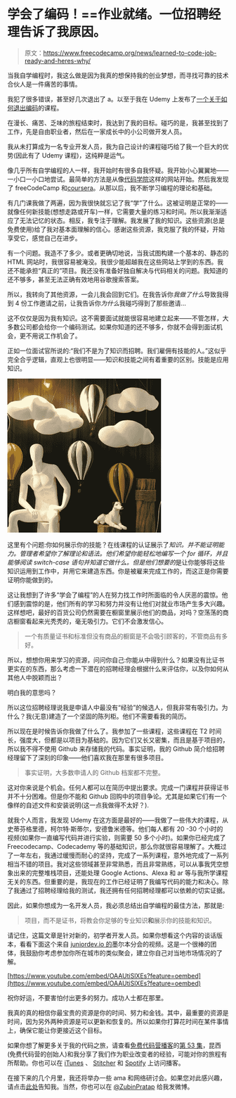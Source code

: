 # 学会了编码！==作业就绪。一位招聘经理告诉了我原因。

> 原文：<https://www.freecodecamp.org/news/learned-to-code-job-ready-and-heres-why/>

当我自学编程时，我这么做是因为我真的想保持我的创业梦想，而寻找可靠的技术合伙人是一件痛苦的事情。

我犯了很多错误，甚至好几次退出了 a。以至于我在 Udemy 上发布了[一个关于如何](https://www.udemy.com/how-not-to-quit-coding/)[退出编码](https://www.udemy.com/how-not-to-quit-coding/)的课程。

在漫长、痛苦、乏味的旅程结束时，我达到了我的目标。碰巧的是，我甚至找到了工作，先是自由职业者，然后在一家成长中的小公司做开发人员。

我从未打算成为一名专业开发人员，我为自己设计的课程碰巧给了我一个巨大的优势(因此有了 Udemy 课程)，这纯粹是运气。

像几乎所有自学编程的人一样，我开始时有很多自我怀疑。我开始小心翼翼地——一小口一小口地尝试。最简单的方法是从像[代码学院](https://www.freecodecamp.org/news/learned-to-code-job-ready-and-heres-why/codecademy.com)这样的网站开始。然后我发现了 freeCodeCamp 和[coursera](https://www.freecodecamp.org/news/learned-to-code-job-ready-and-heres-why/courseera.org)。从那以后，我不断学习编程的理论和基础。

有几门课我做了两遍，因为我很快就忘记了我“学”了什么。这被证明是正常的——就像任何新技能(想想走路或开车)一样，它需要大量的练习和时间。所以我渐渐适应了无法记忆的状态。相反，我专注于理解。我发展了我的知识。这些资源(总是免费使用)给了我对基本面理解的信心。感谢这些资源，我克服了我的怀疑，开始享受它，感觉自己在进步。

有一个问题。我造不了多少。或者更确切地说，当我试图构建一个基本的、静态的 HTML 网站时，我很容易被淹没。我很少能超越我在这些网站上学到的东西。我还不能承担“真正的”项目。我还没有准备好独自解决与代码相关的问题。我知道的还不够多，甚至无法正确有效地用谷歌搜索答案。

所以，我转向了其他资源，一会儿我会回到它们。在我告诉你*我做了什么*导致我得到 4 份工作邀请之前，让我告诉你*为什么*我碰巧得到了那些邀请...

这不仅仅是因为我有知识。这不需要面试就能很容易地建立起来——不管怎样，大多数公司都会给你一个编码测试。如果你知道的还不够多，你就不会得到面试机会，更不用说工作机会了。

正如一位面试官所说的:“我们不是为了知识而招聘。我们雇佣有技能的人。”这似乎完全合乎逻辑，直观上也很明显——知识和技能之间有着重要的区别。技能是应用知识。

![Visual-Merchandising-display-ideas-window-display-props.jpg_350x350-1](img/0a2a6815e1ef847571cb873912ee40f9.png)

这里有个问题:你如何展示你的技能？在线课程的认证展示了*知识。*并不能证明能力。管理者希望你了解理论和语法。他们希望你能轻松地编写一个 for 循环，并且能够阅读 switch-case 语句并知道它做什么。但是他们*想要的*是让你能够将这些知识运用到工作中，并用它来建造东西。你是被雇来完成工作的，而这正是你需要证明你能做到的。

这让我想到了许多“学会了编程”的人在努力找工作时所面临的令人厌恶的震惊。他们感到震惊的是，他们所有的学习和努力并没有让他们对就业市场产生多大兴趣。这样想吧，最好的百货公司仍然需要在橱窗里展示他们的商品，对吗？空荡荡的商店橱窗看起来光秃秃的，毫无吸引力。它们不会激发信心。

> 一个有质量证书和标准但没有商品的橱窗是不会吸引顾客的，不管商品有多好。

所以，想想你用来学习的资源，问问你自己:你能从中得到什么？如果没有比证书更实在的东西，那么考虑一下潜在的招聘经理会根据什么来评估你，以及你如何从其他人中脱颖而出？

明白我的意思吗？

所以这位招聘经理说我是申请人中最没有“经验”的候选人，但我非常有吸引力。为什么？我(无意)建造了一个坚固的陈列柜。他们不需要看我的简历。

所以现在是时候告诉你我做了什么了。我参加了一些课程，这些课程在 T2 时间长，强度大，但都是以项目为基础的。因为它们又长又密集，而且是基于项目的，所以我不得不使用 Github 来存储我的代码。事实证明，我的 Github 简介给招聘经理留下了深刻的印象——他们喜欢我在那里有很多项目。

> 事实证明，大多数申请人的 Github 档案都不完整。

这对你来说是个机会。任何人都可以在简历中提出要求。完成一门课程并获得证书并不十分困难。但是你不能和 Github 回购中的项目争论。尤其是如果它们有一个像样的自述文件和安装说明(这一点我做得不太好？).

就我个人而言，我发现 Udemy 在这方面是最好的——我做了一些伟大的课程，从史蒂芬格里德，柯尔特·斯蒂尔，安德鲁米德等。他们每人都有 20 -30 个小时的视频(如果你一直编写代码并进行实验，则需要 50 多个小时)。如果你已经完成了 Freecodecamp、Codecademy 等的基础知识，那么你就很容易理解了。大概过了一年左右，我通过缓慢而耐心的坚持，完成了一系列课程，意外地完成了一系列相当不错的项目。我对这些领域甚至非常熟悉，而且非常熟练，可以从事我凭空想象出来的完整堆栈项目，还能处理 Google Actions、Alexa 和 ar 等与我所学课程无关的东西。但重要的是，我现在的工作已经证明了我编写代码的能力和决心。除了我通过了招聘经理给我的测试，我还拥有任何招聘经理都可以依赖的切实证据。

因此，如果你想成为一名开发人员，我必须总结出自学编程的最佳方法，那就是:

> 项目，而不是证书，将教会你足够的专业知识**和**展示你的技能和知识。

请记住，这篇文章是针对新的，初学者开发人员。如果你想看这个内容的谈话版本，看看下面这个来自 [juniordev.io 的](https://www.freecodecamp.org/news/learned-to-code-job-ready-and-heres-why/juniordev.io)墨尔本分会的视频。这是一个很棒的团体，我鼓励你考虑参加你所在城市的类似聚会，建立你自己对当地市场情况的了解。

[https://www.youtube.com/embed/OAAUtiSlXEs?feature=oembed](https://www.youtube.com/embed/OAAUtiSlXEs?feature=oembed)

祝你好运，不要害怕付出更多的努力。成功人士都在那里。

我真的真的相信你最宝贵的资源是你的时间、努力和金钱。其中，最重要的资源是时间，因为另外两种资源是可以更新和恢复的。所以如果你打算花时间在某件事情上，确保它能让你更接近这个目标。

如果你想了解更多关于我的代码之旅，请查看[免费代码营播客](http://podcast.freecodecamp.org/)的[第 53 集](http://podcast.freecodecamp.org/53-zubin-pratap-from-lawyer-to-developer)，昆西(免费代码营的创始人)和我分享了我们作为职业改变者的经验，可能对你的旅程有所帮助。你也可以在 [iTunes](https://itunes.apple.com/au/podcast/ep-53-zubin-pratap-from-lawyer-to-developer/id1313660749?i=1000431046274&mt=2) 、 [Stitcher](https://www.stitcher.com/podcast/freecodecamp-podcast/e/59201373?autoplay=true) 和 [Spotify](https://open.spotify.com/episode/4lG0RGpzriG5vXRMgza05C) 上访问播客。

在接下来的几个月里，我还将举办一些 ama 和网络研讨会。如果您对此感兴趣，请点击[此处](http://www.matchfitmastery.com/)告知我。当然，你也可以在 [@ZubinPratap](https://twitter.com/zubinpratap) 给我发微博。